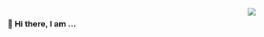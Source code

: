<img align="right" src="https://github-readme-stats.vercel.app/api?username=zyl9737&show_icons=true" />


### 👋 Hi there, I am ...

